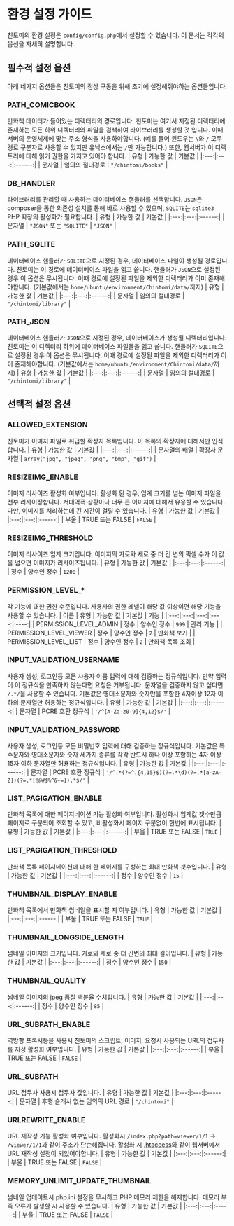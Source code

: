 # 환경 설정 가이드
친토미의 환경 설정은 `config/config.php`에서 설정할 수 있습니다. 이 문서는 각각의 옵션을 자세히 설명합니다.

## 필수적 설정 옵션
아래 네가지 옵션들은 친토미의 정상 구동을 위해 초기에 설정해줘야하는 옵션들입니다.

### PATH_COMICBOOK
만화책 데이터가 들어있는 디렉터리의 경로입니다. 
친토미는 여기서 지정된 디렉터리에 존재하는 모든 하위 디렉터리와 파일을 검색하여 라이브러리를 생성할 것 입니다.
이때 서버의 운영체제에 맞는 주소 형식을 사용하야합니다. (예를 들어 윈도우는 `\`와 `/` 모두 경로 구분자로 사용할 수 있지만 유닉스에서는 `/`만 가능합니다.) 또한, 웹서버가 이 디렉토리에 대해 읽기 권한을 가지고 있어야 합니다.
| 유형 | 가능한 값 | 기본값 |
|:---:|:---:|:------:|
| 문자열 | 임의의 절대경로 | `"/chintomi/books"` |

### DB_HANDLER
라이브러리를 관리할 때 사용하는 데이터베이스 핸들러를 선택합니다. `JSON`은 composer을 통한 의존성 설치를 통해 바로 사용할 수 있으며, `SQLITE`는 `sqlite3` PHP 확장의 활성화가 필요합니다.
| 유형 | 가능한 값 | 기본값 |
|:---:|:---:|:------:|
| 문자열 | `"JSON"` 또는 `"SQLITE"` | `"JSON"` |

### PATH_SQLITE
데이터베이스 핸들러가 `SQLITE`으로 지정된 경우, 데이터베이스 파일이 생성될 경로입니다.
친토미는 이 경로에 데이터베이스 파일을 읽고 씁니다. 핸들러가 `JSON`으로 설정된 경우 이 옵션은 무시됩니다.
이때 경로에 설정된 파일을 제외한 디렉터리가 이미 존재해야합니다. (기본값에서는 `home/ubuntu/environment/Chintomi/data/`까지)
| 유형 | 가능한 값 | 기본값 |
|:---:|:---:|:------:|
| 문자열 | 임의의 절대경로 | `"/chintomi/library"` |

### PATH_JSON
데이터베이스 핸들러가 `JSON`으로 지정된 경우, 데이터베이스가 생성될 디렉터리입니다.
친토미는 이 디렉터리 하위에 데이터베이스 파일들을 읽고 씁니다. 핸들러가 `SQLITE`으로 설정된 경우 이 옵션은 무시됩니다.
이때 경로에 설정된 파일을 제외한 디렉터리가 이미 존재해야합니다. (기본값에서는 `home/ubuntu/environment/Chintomi/data/`까지)
| 유형 | 가능한 값 | 기본값 |
|:---:|:---:|:------:|
| 문자열 | 임의의 절대경로 | `"/chintomi/library"` |

## 선택적 설정 옵션
### ALLOWED_EXTENSION
친토미가 이미지 파일로 취급할 확장자 목록입니다. 이 목록의 확장자에 대해서만 인식합니다.
| 유형 | 가능한 값 | 기본값 |
|:---:|:---:|:------:|
| 문자열의 배열 | 확장자 문자열 | `array("jpg", "jpeg", "png", "bmp", "gif")` |

### RESIZEIMG_ENABLE
이미지 리사이즈 활성화 여부입니다. 활성화 된 경우, 임계 크기를 넘는 이미지 파일을 전부 리사이징합니다.
저대역폭 상황이나 너무 큰 이미지에 대해서 유용할 수 있습니다. 다만, 이미지를 처리하는데 긴 시간이 걸릴 수 있습니다.
| 유형 | 가능한 값 | 기본값 |
|:---:|:---:|:------:|
| 부울 | TRUE 또는 FALSE | `FALSE` |

### RESIZEIMG_THRESHOLD
이미지 리사이즈 임계 크기입니다. 이미지의 가로와 세로 중 더 긴 변의 픽셀 수가 이 값을 넘으면 이미지가 리사이즈됩니다. 
| 유형 | 가능한 값 | 기본값 |
|:---:|:---:|:------:|
| 정수 | 양수인 정수 | `1200` |

### PERMISSION_LEVEL_*
각 기능에 대한 권한 수준입니다. 사용자의 권한 레벨이 해당 값 이상이면 해당 기능을 사용할 수 있습니다.
| 이름 | 유형 | 가능한 값 | 기본값 | 기능 |
|:---:|:---:|:---:|:----:|:----:|
| PERMISSION_LEVEL_ADMIN | 정수 | 양수인 정수 | `999` | 관리 기능 |
| PERMISSION_LEVEL_VIEWER | 정수 | 양수인 정수 | `2` | 만화책 보기 |
| PERMISSION_LEVEL_LIST | 정수 | 양수인 정수 | `2` | 만화책 목록 조회 |

### INPUT_VALIDATION_USERNAME
사용자 생성, 로그인등 모든 사용자 이름 입력에 대해 검증하는 정규식입니다. 만약 입력이 이 정규식을 만족하지 않는다면 요청은 거부됩니다. 문자열을 검증하지 않고 싶다면 `/.*/`을 사용할 수 있습니다. 기본값은 영대소문자와 숫자만을 포함한 4자이상 12자 이하의 문자열만 허용하는 정규식입니다.
| 유형 | 가능한 값 | 기본값 |
|:---:|:---:|:------:|
| 문자열 | PCRE 호환 정규식 | `'/^[A-Za-z0-9]{4,12}$/'` |

### INPUT_VALIDATION_PASSWORD
사용자 생성, 로그인등 모든 비밀번호 입력에 대해 검증하는 정규식입니다. 기본값은 특수문자와 영대소문자와 숫자 세가지 종류를 각각 반드시 하나 이상 포함하는 4자 이상 15자 이하 문자열만 허용하는 정규식입니다.
| 유형 | 가능한 값 | 기본값 |
|:---:|:---:|:------:|
| 문자열 | PCRE 호환 정규식 | `'/^.*(?=^.{4,15}$)(?=.*\d)(?=.*[a-zA-Z])(?=.*[!@#$%^&+=]).*$/'` |

### LIST_PAGIGATION_ENABLE
만화책 목록에 대한 페이지네이션 기능 활성화 여부입니다. 활성화시 임계값 갯수만큼 페이지로 구분되어 조회할 수 있고, 비활성화시 페이지 구분없이 한번에 표시됩니다.
| 유형 | 가능한 값 | 기본값 |
|:---:|:---:|:------:|
| 부울 | TRUE 또는 FALSE | `TRUE` |

### LIST_PAGIGATION_THRESHOLD
만화책 목록 페이지네이션에 대해 한 페이지를 구성하는 최대 만화책 갯수입니다.
| 유형 | 가능한 값 | 기본값 |
|:---:|:---:|:------:|
| 정수 | 양수인 정수 | `15` |

### THUMBNAIL_DISPLAY_ENABLE
만화책 목록에서 만화책 썸네일을 표시할 지 여부입니다. 
| 유형 | 가능한 값 | 기본값 |
|:---:|:---:|:------:|
| 부울 | TRUE 또는 FALSE | `TRUE` |

### THUMBNAIL_LONGSIDE_LENGTH
썸네일 이미지의 크기입니다. 가로와 세로 중 더 긴변의 최대 길이입니다. 
| 유형 | 가능한 값 | 기본값 |
|:---:|:---:|:------:|
| 정수 | 양수인 정수 | `150` |

### THUMBNAIL_QUALITY
썸네일 이미지의 jpeg 품질 백분율 수치입니다.
| 유형 | 가능한 값 | 기본값 |
|:---:|:---:|:------:|
| 정수 | 양수인 정수 | `85` |

### URL_SUBPATH_ENABLE
역방향 프록시등을 사용시 친토미의 스크립트, 이미지, 요청시 사용되는 URL의 접두사를 지정 활성화 여부입니다.
| 유형 | 가능한 값 | 기본값 |
|:---:|:---:|:------:|
| 부울 | TRUE 또는 FALSE | `FALSE` |

### URL_SUBPATH
URL 접두사 사용시 접두사 값입니다.
| 유형 | 가능한 값 | 기본값 |
|:---:|:---:|:------:|
| 문자열 | 후행 슬래시 없는 임의의 URL 경로 | `"/chintomi"` |

### URLREWRITE_ENABLE
URL 재작성 기능 활성화 여부입니다. 활성화시 `/index.php?path=viewer/1/1` → `/viewer/1/1`과 같이 주소가 단순해집니다. 활성화 시 [.htaccess](/.htaccess)와 같이 웹서버에서 URL 재작성 설정이 되있어야합니다.
| 유형 | 가능한 값 | 기본값 |
|:---:|:---:|:------:|
| 부울 | TRUE 또는 FALSE | `FALSE` |

### MEMORY_UNLIMIT_UPDATE_THUMBNAIL
썸네일 업데이트시 php.ini 설정을 무시하고 PHP 메모리 제한을 해제합니다. 메모리 부족 오류가 발생할 시 사용할 수 있습니다.
| 유형 | 가능한 값 | 기본값 |
|:---:|:---:|:------:|
| 부울 | TRUE 또는 FALSE | `FALSE` |
